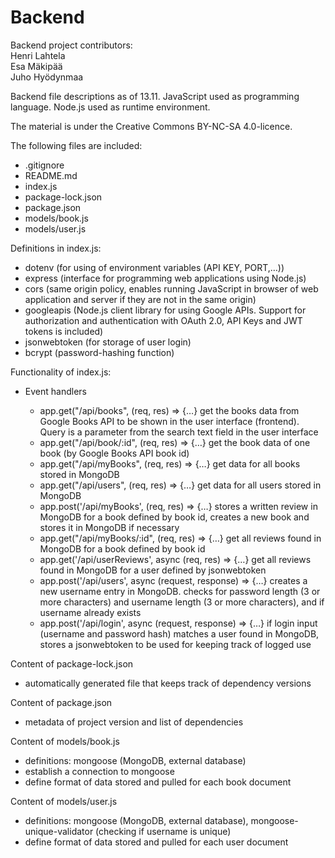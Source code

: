 # Backend

Backend project contributors:  
Henri Lahtela  
Esa Mäkipää  
Juho Hyödynmaa

Backend file descriptions as of 13.11. JavaScript used as programming language. Node.js used as runtime environment.  

The material is under the Creative Commons BY-NC-SA 4.0-licence.

The following files are included: 

- .gitignore 
- README.md 
- index.js 
- package-lock.json 
- package.json
- models/book.js
- models/user.js
  
Definitions in index.js: 

- dotenv (for using of environment variables (API KEY, PORT,…)) 
- express (interface for programming web applications using Node.js) 
- cors (same origin policy, enables running JavaScript in browser of web application and server if they are not in the same origin) 
- googleapis (Node.js client library for using Google APIs. Support for authorization and authentication with OAuth 2.0, API Keys and JWT tokens is included) 
- jsonwebtoken (for storage of user login)
- bcrypt (password-hashing function)

Functionality of index.js:

- Event handlers

  - app.get("/api/books", (req, res) => {…} get the books data from Google Books API to be shown in the user interface (frontend). Query is a parameter from the search text field in the user interface
  - app.get("/api/book/:id", (req, res) => {…} get the book data of one book (by Google Books API book id)
  - app.get("/api/myBooks", (req, res) => {…} get data for all books stored in MongoDB
  - app.get("/api/users", (req, res) => {…} get data for all users stored in MongoDB
  - app.post('/api/myBooks', (req, res) => {…} stores a written review in MongoDB for a book defined by book id, creates a new book and stores it in MongoDB if necessary
  - app.get("/api/myBooks/:id", (req, res) => {…} get all reviews found in MongoDB for a book defined by book id
  - app.get('/api/userReviews', async (req, res) => {…} get all reviews found in MongoDB for a user defined by jsonwebtoken
  - app.post('/api/users', async (request, response) => {…} creates a new username entry in MongoDB. checks for password length (3 or more characters) and username length (3 or more characters), and if username already exists
  - app.post('/api/login', async (request, response) => {…} if login input (username and password hash) matches a user found in MongoDB, stores a jsonwebtoken to be used for keeping track of logged use

Content of package-lock.json
- automatically generated file that keeps track of dependency versions

Content of package.json
- metadata of project version and list of dependencies

Content of models/book.js

- definitions: mongoose (MongoDB, external database)
- establish a connection to mongoose
- define format of data stored and pulled for each book document

Content of models/user.js

- definitions: mongoose (MongoDB, external database), mongoose-unique-validator (checking if username is unique)
- define format of data stored and pulled for each user document
